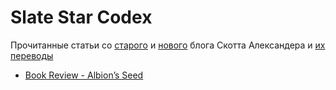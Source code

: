 # Slate Star Codex

Прочитанные статьи со [старого](https://slatestarcodex.com/) и [нового](https://astralcodexten.substack.com/) блога Скотта Александера и [их переводы](https://lesswrong.ru/%D0%A1%D1%82%D0%B0%D1%82%D1%8C%D0%B8_%D0%A1%D0%BA%D0%BE%D1%82%D1%82%D0%B0_%D0%90%D0%BB%D0%B5%D0%BA%D1%81%D0%B0%D0%BD%D0%B4%D0%B5%D1%80%D0%B0)

- [Book Review - Albion’s Seed](Book%20Review%20-%20Albion’s%20Seed.md)